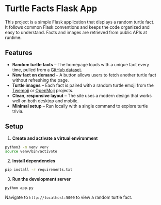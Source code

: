 # Turtle Facts Flask App

This project is a simple Flask application that displays a random turtle fact. It follows common Flask conventions and keeps the code organized and easy to understand. Facts and images are retrieved from public APIs at runtime.

## Features

- **Random turtle facts** – The homepage loads with a unique fact every time, pulled from a [GitHub dataset](https://raw.githubusercontent.com/Val7498/Turtle-facts-json/master/facts.json).
- **New fact on demand** – A button allows users to fetch another turtle fact without refreshing the page.
- **Turtle images** – Each fact is paired with a random turtle emoji from the [Twemoji](https://github.com/twitter/twemoji) or [OpenMoji](https://github.com/hfg-gmuend/openmoji) projects.
- **Clean, responsive layout** – The site uses a modern design that works well on both desktop and mobile.
- **Minimal setup** – Run locally with a single command to explore turtle trivia.

## Setup

1. **Create and activate a virtual environment**

```bash
python3 -m venv venv
source venv/bin/activate
```

2. **Install dependencies**

```bash
pip install -r requirements.txt
```

3. **Run the development server**

```bash
python app.py
```

Navigate to `http://localhost:5000` to view a random turtle fact.
